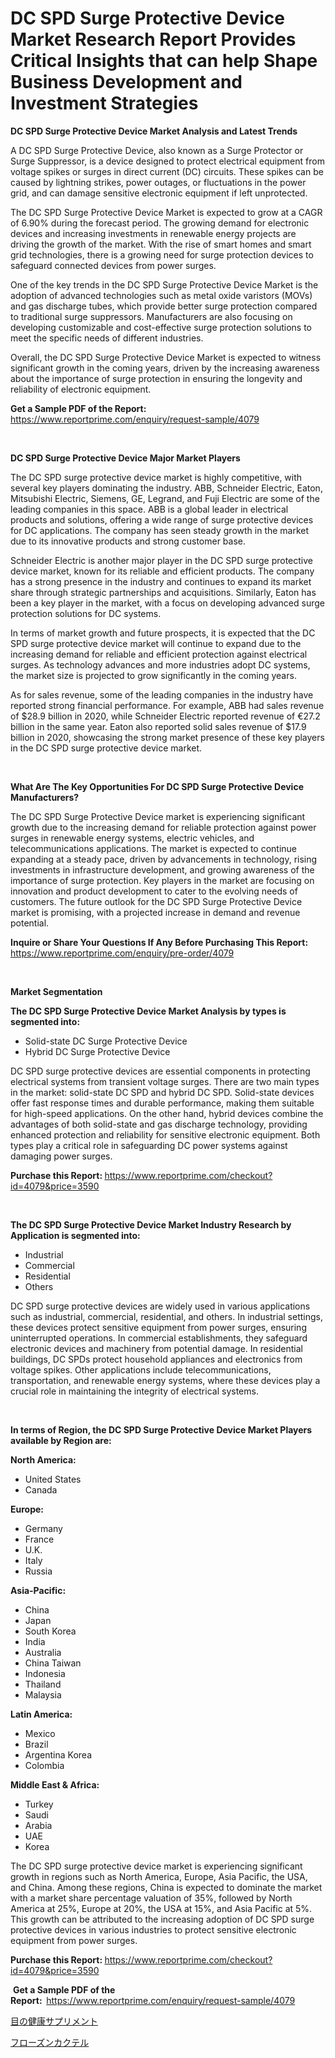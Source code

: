<p><h1>DC SPD Surge Protective Device Market Research Report Provides Critical Insights that can help Shape Business Development and Investment Strategies</h1></p><p><strong>DC SPD Surge Protective Device Market Analysis and Latest Trends</strong></p>
<p><p>A DC SPD Surge Protective Device, also known as a Surge Protector or Surge Suppressor, is a device designed to protect electrical equipment from voltage spikes or surges in direct current (DC) circuits. These spikes can be caused by lightning strikes, power outages, or fluctuations in the power grid, and can damage sensitive electronic equipment if left unprotected.</p><p>The DC SPD Surge Protective Device Market is expected to grow at a CAGR of 6.90% during the forecast period. The growing demand for electronic devices and increasing investments in renewable energy projects are driving the growth of the market. With the rise of smart homes and smart grid technologies, there is a growing need for surge protection devices to safeguard connected devices from power surges.</p><p>One of the key trends in the DC SPD Surge Protective Device Market is the adoption of advanced technologies such as metal oxide varistors (MOVs) and gas discharge tubes, which provide better surge protection compared to traditional surge suppressors. Manufacturers are also focusing on developing customizable and cost-effective surge protection solutions to meet the specific needs of different industries.</p><p>Overall, the DC SPD Surge Protective Device Market is expected to witness significant growth in the coming years, driven by the increasing awareness about the importance of surge protection in ensuring the longevity and reliability of electronic equipment.</p></p>
<p><strong>Get a Sample PDF of the Report:&nbsp;</strong> <a href="https://www.reportprime.com/enquiry/request-sample/4079">https://www.reportprime.com/enquiry/request-sample/4079</a></p>
<p>&nbsp;</p>
<p><strong>DC SPD Surge Protective Device Major Market Players</strong></p>
<p><p>The DC SPD surge protective device market is highly competitive, with several key players dominating the industry. ABB, Schneider Electric, Eaton, Mitsubishi Electric, Siemens, GE, Legrand, and Fuji Electric are some of the leading companies in this space. ABB is a global leader in electrical products and solutions, offering a wide range of surge protective devices for DC applications. The company has seen steady growth in the market due to its innovative products and strong customer base.</p><p>Schneider Electric is another major player in the DC SPD surge protective device market, known for its reliable and efficient products. The company has a strong presence in the industry and continues to expand its market share through strategic partnerships and acquisitions. Similarly, Eaton has been a key player in the market, with a focus on developing advanced surge protection solutions for DC systems.</p><p>In terms of market growth and future prospects, it is expected that the DC SPD surge protective device market will continue to expand due to the increasing demand for reliable and efficient protection against electrical surges. As technology advances and more industries adopt DC systems, the market size is projected to grow significantly in the coming years.</p><p>As for sales revenue, some of the leading companies in the industry have reported strong financial performance. For example, ABB had sales revenue of $28.9 billion in 2020, while Schneider Electric reported revenue of €27.2 billion in the same year. Eaton also reported solid sales revenue of $17.9 billion in 2020, showcasing the strong market presence of these key players in the DC SPD surge protective device market.</p></p>
<p>&nbsp;</p>
<p><strong>What Are The Key Opportunities For DC SPD Surge Protective Device Manufacturers?</strong></p>
<p><p>The DC SPD Surge Protective Device market is experiencing significant growth due to the increasing demand for reliable protection against power surges in renewable energy systems, electric vehicles, and telecommunications applications. The market is expected to continue expanding at a steady pace, driven by advancements in technology, rising investments in infrastructure development, and growing awareness of the importance of surge protection. Key players in the market are focusing on innovation and product development to cater to the evolving needs of customers. The future outlook for the DC SPD Surge Protective Device market is promising, with a projected increase in demand and revenue potential.</p></p>
<p><strong>Inquire or Share Your Questions If Any Before Purchasing This Report:</strong> <a href="https://www.reportprime.com/enquiry/pre-order/4079">https://www.reportprime.com/enquiry/pre-order/4079</a></p>
<p>&nbsp;</p>
<p><strong>Market Segmentation</strong></p>
<p><strong>The DC SPD Surge Protective Device Market Analysis by types is segmented into:</strong></p>
<p><ul><li>Solid-state DC Surge Protective Device</li><li>Hybrid DC Surge Protective Device</li></ul></p>
<p><p>DC SPD surge protective devices are essential components in protecting electrical systems from transient voltage surges. There are two main types in the market: solid-state DC SPD and hybrid DC SPD. Solid-state devices offer fast response times and durable performance, making them suitable for high-speed applications. On the other hand, hybrid devices combine the advantages of both solid-state and gas discharge technology, providing enhanced protection and reliability for sensitive electronic equipment. Both types play a critical role in safeguarding DC power systems against damaging power surges.</p></p>
<p><strong>Purchase this Report:&nbsp;</strong><a href="https://www.reportprime.com/checkout?id=4079&price=3590">https://www.reportprime.com/checkout?id=4079&price=3590</a></p>
<p>&nbsp;</p>
<p><strong>The DC SPD Surge Protective Device Market Industry Research by Application is segmented into:</strong></p>
<p><ul><li>Industrial</li><li>Commercial</li><li>Residential</li><li>Others</li></ul></p>
<p><p>DC SPD surge protective devices are widely used in various applications such as industrial, commercial, residential, and others. In industrial settings, these devices protect sensitive equipment from power surges, ensuring uninterrupted operations. In commercial establishments, they safeguard electronic devices and machinery from potential damage. In residential buildings, DC SPDs protect household appliances and electronics from voltage spikes. Other applications include telecommunications, transportation, and renewable energy systems, where these devices play a crucial role in maintaining the integrity of electrical systems.</p></p>
<p>&nbsp;</p>
<p><strong>In terms of Region, the DC SPD Surge Protective Device Market Players available by Region are:</strong></p>
<p>
    <p> <strong> North America: </strong>
        <ul>
            <li>United States</li>
            <li>Canada</li>
        </ul>
        </p> 
    <p> <strong> Europe: </strong>
        <ul>
            <li>Germany</li>
            <li>France</li>
            <li>U.K.</li>
            <li>Italy</li>
            <li>Russia</li>
        </ul>
        </p> 
    <p> <strong> Asia-Pacific: </strong>
        <ul>
            <li>China</li>
            <li>Japan</li>
            <li>South Korea</li>
            <li>India</li>
            <li>Australia</li>
            <li>China Taiwan</li>
            <li>Indonesia</li>
            <li>Thailand</li>
            <li>Malaysia</li>
        </ul>
        </p> 
    <p> <strong> Latin America: </strong>
        <ul>
            <li>Mexico</li>
            <li>Brazil</li>
            <li>Argentina Korea</li>
            <li>Colombia</li>
        </ul>
        </p> 
    <p> <strong> Middle East & Africa: </strong>
        <ul>
            <li>Turkey</li>
            <li>Saudi</li>
            <li>Arabia</li>
            <li>UAE</li>
            <li>Korea</li>
        </ul>
    </p>
    </p>
<p><p>The DC SPD surge protective device market is experiencing significant growth in regions such as North America, Europe, Asia Pacific, the USA, and China. Among these regions, China is expected to dominate the market with a market share percentage valuation of 35%, followed by North America at 25%, Europe at 20%, the USA at 15%, and Asia Pacific at 5%. This growth can be attributed to the increasing adoption of DC SPD surge protective devices in various industries to protect sensitive electronic equipment from power surges.</p></p>
<p><strong>Purchase this Report: </strong><a href="https://www.reportprime.com/checkout?id=4079&price=3590">https://www.reportprime.com/checkout?id=4079&price=3590</a></p>
<p>&nbsp;<strong>Get a Sample PDF of the Report:&nbsp;&nbsp;</strong><a href="https://www.reportprime.com/enquiry/request-sample/4079">https://www.reportprime.com/enquiry/request-sample/4079</a></p>
<p><strong></strong></p>
<p><p><a href="https://medium.com/@lauriank/%E7%9B%AE%E3%81%AE%E5%81%A5%E5%BA%B7%E3%82%B5%E3%83%97%E3%83%AA%E3%83%A1%E3%83%B3%E3%83%88%E5%B8%82%E5%A0%B4-%E7%AB%B6%E4%BA%89%E5%88%86%E6%9E%90-%E5%B8%82%E5%A0%B4%E5%8B%95%E5%90%91-2031%E5%B9%B4%E3%81%BE%E3%81%A7%E3%81%AE%E4%BA%88%E6%B8%AC-e5803e83e14a">目の健康サプリメント</a></p><p><a href="https://medium.com/@skyleridges76856/%E5%87%8D%E7%B5%90%E3%82%AB%E3%82%AF%E3%83%86%E3%83%AB%E3%81%AE%E5%B8%82%E5%A0%B4%E5%88%86%E6%9E%90%E3%81%A82024%E5%B9%B4%E3%81%8B%E3%82%892031%E5%B9%B4%E3%81%BE%E3%81%A7%E3%81%AE%E3%82%B5%E3%82%A4%E3%82%BA%E4%BA%88%E6%B8%AC-8237b5bd9f51">フローズンカクテル</a></p></p>